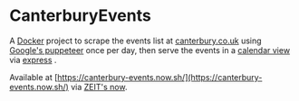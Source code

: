# CanterburyEvents
A [Docker](https://www.docker.com/) project to scrape the events list at [canterbury.co.uk](http://www.canterbury.co.uk) using [Google's puppeteer](https://github.com/GoogleChrome/puppeteer) once per day, then serve the events in a [calendar view](https://fullcalendar.io/) via [express](https://expressjs.com/) .

Available at [https://canterbury-events.now.sh/](https://canterbury-events.now.sh/) via [ZEIT's now](https://zeit.co/).
